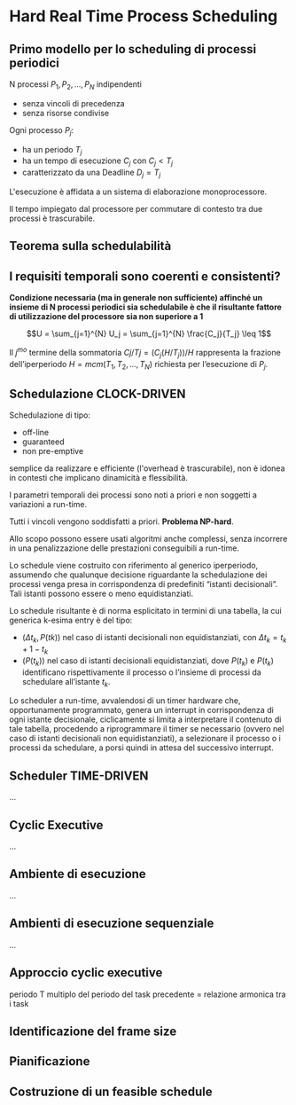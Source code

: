 # Hard Real Time Process Scheduling

## Primo modello per lo scheduling di processi periodici

N processi $P_1, P_2, ..., P_N$ indipendenti

- senza vincoli di precedenza
- senza risorse condivise

Ogni processo $P_j$:

- ha un periodo $T_j$
- ha un tempo di esecuzione $C_j$ con $C_j < T_j$
- caratterizzato da una Deadline $D_j = T_j$

L'esecuzione è affidata a un sistema di elaborazione monoprocessore.

Il tempo impiegato dal processore per commutare di contesto tra due processi è trascurabile.

## Teorema sulla schedulabilità

## I requisiti temporali sono coerenti e consistenti?

**Condizione necessaria (ma in generale non sufficiente) affinché un insieme di N processi periodici sia schedulabile è che il risultante fattore di utilizzazione del processore sia non superiore a 1**

$$U = \sum_{j=1}^{N} U_j = \sum_{j=1}^{N} \frac{C_j}{T_j} \leq 1$$

Il $j^{mo}$ termine della sommatoria $Cj / Tj = (C_j (H / T_j)) / H$
rappresenta la frazione dell’iperperiodo $H = mcm (T_1, T_2, ..., T_N)$
richiesta per l’esecuzione di $P_j$.

## Schedulazione CLOCK-DRIVEN

Schedulazione di tipo:

- off-line
- guaranteed
- non pre-emptive

semplice da realizzare e efficiente (l'overhead è trascurabile), non è idonea in contesti che implicano dinamicità e flessibilità.

I parametri temporali dei processi sono noti a priori e non soggetti a variazioni a run-time.

Tutti i vincoli vengono soddisfatti a priori. **Problema NP-hard**.

Allo scopo possono essere usati algoritmi anche complessi, senza incorrere in una penalizzazione delle prestazioni conseguibili a run-time.

Lo schedule viene costruito con riferimento al generico iperperiodo, assumendo
che qualunque decisione riguardante la schedulazione dei processi venga presa in
corrispondenza di predefiniti “istanti decisionali”. Tali istanti possono essere o
meno equidistanziati.

Lo schedule risultante è di norma esplicitato in termini di una tabella, la cui generica k-esima entry è del tipo:

- $(\Delta t_k, P(tk))$ nel caso di istanti decisionali non equidistanziati, con $\Delta t_k =t_k+1-t_k$
- $(P(t_k))$ nel caso di istanti decisionali equidistanziati, dove $P(t_k)$ e $P(t_k)$ identificano rispettivamente il processo o l’insieme di processi da schedulare all’istante $t_k$.

Lo scheduler a run-time, avvalendosi di un timer hardware che, opportunamente programmato, genera un interrupt in corrispondenza di ogni istante decisionale, ciclicamente si limita a interpretare il contenuto di tale tabella, procedendo a riprogrammare il timer se necessario (ovvero nel caso di istanti decisionali non equidistanziati), a selezionare il processo o i processi da schedulare, a porsi quindi in attesa del successivo interrupt.

## Scheduler TIME-DRIVEN

...

## Cyclic Executive

...

## Ambiente di esecuzione

...

## Ambienti di esecuzione sequenziale

...

## Approccio cyclic executive

periodo T multiplo del periodo del task precedente = relazione armonica tra i task

## Identificazione del frame size

## Pianificazione

## Costruzione di un feasible schedule
